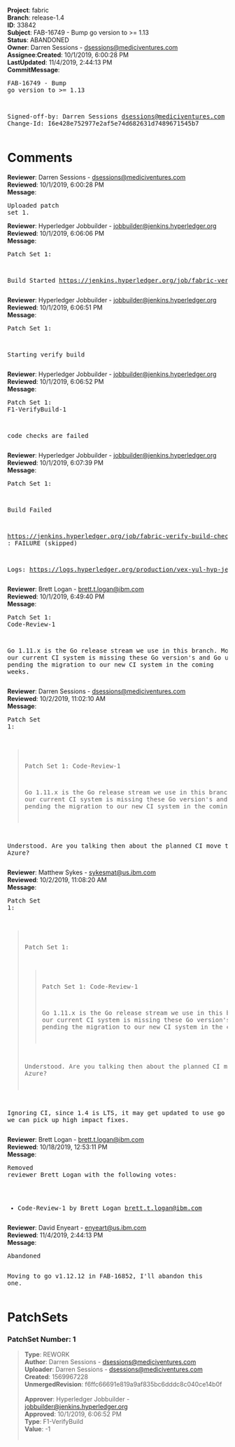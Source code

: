 <strong>Project</strong>: fabric</br><strong>Branch</strong>: release-1.4<br><strong>ID</strong>: 33842<br><strong>Subject</strong>: FAB-16749 - Bump go version to >= 1.13<br><strong>Status</strong>: ABANDONED<br><strong>Owner</strong>: Darren Sessions - dsessions@mediciventures.com<br><strong>Assignee</strong>:<strong>Created</strong>: 10/1/2019, 6:00:28 PM<br><strong>LastUpdated</strong>: 11/4/2019, 2:44:13 PM<br><strong>CommitMessage</strong>:<br><pre>FAB-16749 - Bump go version to >= 1.13

Signed-off-by: Darren Sessions <dsessions@mediciventures.com>
Change-Id: I6e428e752977e2af5e74d682631d7489671545b7
</pre><h1>Comments</h1><strong>Reviewer</strong>: Darren Sessions - dsessions@mediciventures.com<br><strong>Reviewed</strong>: 10/1/2019, 6:00:28 PM<br><strong>Message</strong>: <pre>Uploaded patch set 1.</pre><strong>Reviewer</strong>: Hyperledger Jobbuilder - jobbuilder@jenkins.hyperledger.org<br><strong>Reviewed</strong>: 10/1/2019, 6:06:06 PM<br><strong>Message</strong>: <pre>Patch Set 1:

Build Started https://jenkins.hyperledger.org/job/fabric-verify-build-checks-x86_64/17672/</pre><strong>Reviewer</strong>: Hyperledger Jobbuilder - jobbuilder@jenkins.hyperledger.org<br><strong>Reviewed</strong>: 10/1/2019, 6:06:51 PM<br><strong>Message</strong>: <pre>Patch Set 1:

Starting verify build</pre><strong>Reviewer</strong>: Hyperledger Jobbuilder - jobbuilder@jenkins.hyperledger.org<br><strong>Reviewed</strong>: 10/1/2019, 6:06:52 PM<br><strong>Message</strong>: <pre>Patch Set 1: F1-VerifyBuild-1

code checks are failed</pre><strong>Reviewer</strong>: Hyperledger Jobbuilder - jobbuilder@jenkins.hyperledger.org<br><strong>Reviewed</strong>: 10/1/2019, 6:07:39 PM<br><strong>Message</strong>: <pre>Patch Set 1:

Build Failed 

https://jenkins.hyperledger.org/job/fabric-verify-build-checks-x86_64/17672/ : FAILURE (skipped)

Logs: https://logs.hyperledger.org/production/vex-yul-hyp-jenkins-3/fabric-verify-build-checks-x86_64/17672</pre><strong>Reviewer</strong>: Brett Logan - brett.t.logan@ibm.com<br><strong>Reviewed</strong>: 10/1/2019, 6:49:40 PM<br><strong>Message</strong>: <pre>Patch Set 1: Code-Review-1

Go 1.11.x is the Go release stream we use in this branch. Moreover our current CI system is missing these Go version's and Go upgrades are pending the migration to our new CI system in the coming weeks.</pre><strong>Reviewer</strong>: Darren Sessions - dsessions@mediciventures.com<br><strong>Reviewed</strong>: 10/2/2019, 11:02:10 AM<br><strong>Message</strong>: <pre>Patch Set 1:

> Patch Set 1: Code-Review-1
> 
> Go 1.11.x is the Go release stream we use in this branch. Moreover our current CI system is missing these Go version's and Go upgrades are pending the migration to our new CI system in the coming weeks.

Understood. Are you talking then about the planned CI move to Azure?</pre><strong>Reviewer</strong>: Matthew Sykes - sykesmat@us.ibm.com<br><strong>Reviewed</strong>: 10/2/2019, 11:08:20 AM<br><strong>Message</strong>: <pre>Patch Set 1:

> Patch Set 1:
> 
> > Patch Set 1: Code-Review-1
> > 
> > Go 1.11.x is the Go release stream we use in this branch. Moreover our current CI system is missing these Go version's and Go upgrades are pending the migration to our new CI system in the coming weeks.
> 
> Understood. Are you talking then about the planned CI move to Azure?

Ignoring CI, since 1.4 is LTS, it may get updated to use go 1.12 so we can pick up high impact fixes.</pre><strong>Reviewer</strong>: Brett Logan - brett.t.logan@ibm.com<br><strong>Reviewed</strong>: 10/18/2019, 12:53:11 PM<br><strong>Message</strong>: <pre>Removed reviewer Brett Logan with the following votes:

* Code-Review-1 by Brett Logan <brett.t.logan@ibm.com>
</pre><strong>Reviewer</strong>: David Enyeart - enyeart@us.ibm.com<br><strong>Reviewed</strong>: 11/4/2019, 2:44:13 PM<br><strong>Message</strong>: <pre>Abandoned

Moving to go v1.12.12 in FAB-16852, I'll abandon this one.</pre><h1>PatchSets</h1><h3>PatchSet Number: 1</h3><blockquote><strong>Type</strong>: REWORK<br><strong>Author</strong>: Darren Sessions - dsessions@mediciventures.com<br><strong>Uploader</strong>: Darren Sessions - dsessions@mediciventures.com<br><strong>Created</strong>: 1569967228<br><strong>UnmergedRevision</strong>: f6ffc66691e819a9af835bc6dddc8c040ce14b0f<br><br><strong>Approver</strong>: Hyperledger Jobbuilder - jobbuilder@jenkins.hyperledger.org<br><strong>Approved</strong>: 10/1/2019, 6:06:52 PM<br><strong>Type</strong>: F1-VerifyBuild<br><strong>Value</strong>: -1<br><br></blockquote>
